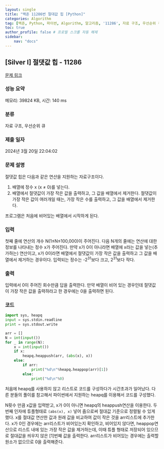 ```yaml
---
layout: single
title: "백준 11286번 절대값 힙 [Python]"
categories: Algorithm
tag: [백준, Python, 파이썬, Algorithm, 알고리즘, '11286', 자료 구조, 우선순위 큐]
toc: true
author_profile: false # 프로필 스크롤 자동 해제
sidebar:
    nav: "docs"
---
```

## [Silver I] 절댓값 힙 - 11286 

[문제 링크](https://www.acmicpc.net/problem/11286) 

### 성능 요약

메모리: 39824 KB, 시간: 140 ms

### 분류

자료 구조, 우선순위 큐

### 제출 일자

2024년 3월 20일 22:04:02

### 문제 설명

<p>절댓값 힙은 다음과 같은 연산을 지원하는 자료구조이다.</p>

<ol>
	<li>배열에 정수 x (x ≠ 0)를 넣는다.</li>
	<li>배열에서 절댓값이 가장 작은 값을 출력하고, 그 값을 배열에서 제거한다. 절댓값이 가장 작은 값이 여러개일 때는, 가장 작은 수를 출력하고, 그 값을 배열에서 제거한다.</li>
</ol>

<p>프로그램은 처음에 비어있는 배열에서 시작하게 된다.</p>

### 입력 

 <p>첫째 줄에 연산의 개수 N(1≤N≤100,000)이 주어진다. 다음 N개의 줄에는 연산에 대한 정보를 나타내는 정수 x가 주어진다. 만약 x가 0이 아니라면 배열에 x라는 값을 넣는(추가하는) 연산이고, x가 0이라면 배열에서 절댓값이 가장 작은 값을 출력하고 그 값을 배열에서 제거하는 경우이다. 입력되는 정수는 -2<sup>31</sup>보다 크고, 2<sup>31</sup>보다 작다.</p>

### 출력 

 <p>입력에서 0이 주어진 회수만큼 답을 출력한다. 만약 배열이 비어 있는 경우인데 절댓값이 가장 작은 값을 출력하라고 한 경우에는 0을 출력하면 된다.</p>

### 코드

~~~python
import sys, heapq
input = sys.stdin.readline
print = sys.stdout.write

arr = []
N = int(input())
for _ in range(N):
    x = int(input())
    if x:
        heapq.heappush(arr, (abs(x), x))
    else:
        if arr:
            print("%d\n"%heapq.heappop(arr)[1])
        else:
            print("%d\n"%0)
~~~
<p> 처음에 heapq를 사용하지 않고 리스트로 코드를 구성하다가 시간초과가 일어났다. 다른 분들의 풀이를 참고해서 파이썬에서 지원하는 heapq를 이용해서 코드를 구성했다.</p>
<p>N횟수 만큼 x값을 입력받고, x가 0이 아니면 heapq의 heappush연산을 이용한다. 두번째 인자에 튜플형태로 <code>(abs(x), x)</code> 넣어 줌으로써 절대값 기준으로 정렬될 수 있게 했다. x를 절대값 연산한 값과 원래 값을 비교하여 값이 작은 것을 arr리스트에 추가한다. x가 0인 경우에는 arr리스트가 비어있는지 확인하고, 비어있지 않다면, heappop연산으로 리스트 내에 있는 가장 작은 값을 제거하는데, 이때 튜플 형태로 저장되어 있으므로 절대값을 씌우지 않은 [1]번째 값을 출력한다. arr리스트가 비어있는 경우에는 출력할 원소가 없으므로 0을 출력해준다. </p>